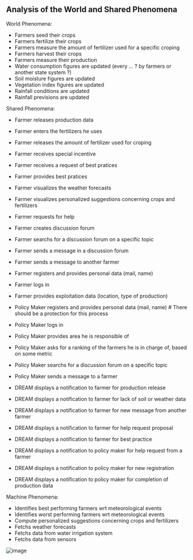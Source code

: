 ## Analysis of the World and Shared Phenomena  

World Phenomena:  
- Farmers seed their crops
- Farmers fertilize their crops
- Farmers measure the amount of fertilizer used for a specific croping  
- Farmers harvest their crops
- Farmers measure their production  
- Water consumption figures are updated (every ... ? by farmers or another state system ?)      
- Soil moisture figures are updated 
- Vegetation index figures are updated  
- Rainfall conditions are updated
- Rainfall previsions are updated  


Shared Phenomena:   
- Farmer releases production data  
- Farmer enters the fertilizers he uses 
- Farmer releases the amount of fertilizer used for croping  
- Farmer receives special incentive  
- Farmer receives a request of best pratices  
- Farmer provides best pratices  
- Farmer visualizes the weather forecasts  
- Farmer visualizes personalized suggestions concerning crops and fertilizers  
- Farmer requests for help
- Farmer creates discussion forum  
- Farmer searchs for a discussion forum on a specific topic  
- Farmer sends a message in a discussion forum  
- Farmer sends a message to another farmer

- Farmer registers and provides personal data (mail, name)  
- Farmer logs in  
- Farmer provides exploitation data (location, type of production)  

- Policy Maker registers and provides personal data (mail, name)  # There should be a protection for this process
- Policy Maker logs in  
- Policy Maker provides area he is responsible of
- Policy Maker asks for a ranking of the farmers he is in charge of, based on some metric
- Policy Maker searchs for a discussion forum on a specific topic  
- Policy Maker sends a message to a farmer

- DREAM displays a notification to farmer for production release  
- DREAM displays a notification to farmer for lack of soil or weather data   
- DREAM displays a notification to farmer for new message from another farmer  
- DREAM displays a notification to farmer for help request proposal  
- DREAM displays a notification to farmer for best practice      


- DREAM displays a notification to policy maker for help request from a farmer
- DREAM displays a notification to policy maker for new registration  
- DREAM displays a notification to policy maker for completion of production data


Machine Phenomena:   
- Identifies best performing farmers wrt meteorological events  
- Identifies worst performing farmers wrt meteorological events  
- Compute personalized suggestions concerning crops and fertilizers    
- Fetchs weather forecasts  
- Fetchs data from water irrigation system
- Fetchs data from sensors

![image](https://user-images.githubusercontent.com/92787100/145258221-82660b88-212f-4d45-a83c-38dfcd7a2da7.png)
